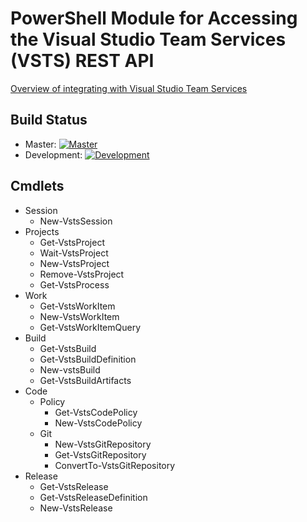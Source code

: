 # PowerShell Module for Accessing the Visual Studio Team Services (VSTS) REST API

[Overview of integrating with Visual Studio Team Services](https://www.visualstudio.com/en-us/integrate/api/overview)

## Build Status

- Master: [![Master](https://ci.appveyor.com/api/projects/status/2fc84qwbsidtgvfq/branch/master?svg=true)](https://ci.appveyor.com/project/adamdriscoll/vstsposh/branch/master)
- Development: [![Development](https://ci.appveyor.com/api/projects/status/2fc84qwbsidtgvfq/branch/develop?svg=true)](https://ci.appveyor.com/project/adamdriscoll/vstsposh/branch/develop)

## Cmdlets

- Session
  - New-VstsSession
- Projects
  - Get-VstsProject
  - Wait-VstsProject
  - New-VstsProject
  - Remove-VstsProject
  - Get-VstsProcess
- Work
  - Get-VstsWorkItem
  - New-VstsWorkItem
  - Get-VstsWorkItemQuery
- Build
  - Get-VstsBuild
  - Get-VstsBuildDefinition
  - New-vstsBuild
  - Get-VstsBuildArtifacts
- Code
  - Policy
    - Get-VstsCodePolicy
    - New-VstsCodePolicy
  - Git
    - New-VstsGitRepository
    - Get-VstsGitRepository
    - ConvertTo-VstsGitRepository
- Release
  - Get-VstsRelease
  - Get-VstsReleaseDefinition
  - New-VstsRelease
